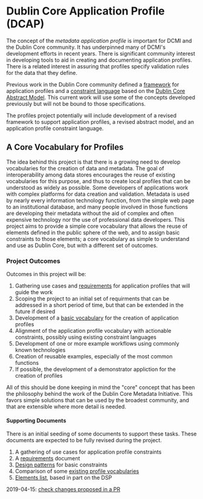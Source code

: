 # Dublin Core Application Profile (DCAP)

The concept of the <em>metadata application profile</em> is important for DCMI and the Dublin Core community. It has underpinned many of DCMI's development efforts in recent years. There is significant community interest in developing tools to aid in creating and documenting application profiles. There is a related interest in assuring that profiles specify validation rules for the data that they define.  

Previous work in the Dublin Core community defined a [framework](/specifications/dublin-core/singapore-framework/) for application profiles and a [constraint language](http://www.dublincore.org/specifications/dublin-core/dc-dsp/) based on the [Dublin Core Abstract Model](http://www.dublincore.org/specifications/dublin-core/abstract-model/). This current work will use some of the concepts developed previously but will not be bound to those specifications.

The profiles project potentially will include development of a revised framework to support application profiles, a revised abstract model, and an application profile constraint language.

## A Core Vocabulary for Profiles

The idea behind this project is that there is a growing need to develop vocabularies for the creation of data and metadata. The goal of interoperability among data stores encourages the reuse of existing vocabularies for this purpose, and thus to create local profiles that can be understood as widely as possible. Some developers of applications work with complex platforms for data creation and validation. Metadata is used by nearly every information technology function, from the simple web page to an institutional database, and many people involved in those functions are developing their metadata without the aid of complex and often expensive technology nor the use of professional data developers. This project aims to provide a simple core vocabulary that allows the reuse of elements defined in the public sphere of the web, and to assign basic constraints to those elements; a core vocabulary as simple to understand and use as Dublin Core, but with a different set of outcomes. 

### Project Outcomes

Outcomes in this project will be:

1. Gathering use cases and [requirements](requirements.md) for application profiles that will guide the work
1. Scoping the project to an initial set of requirments that can be addressed in a short period of time, but that can be extended in the future if desired
1. Development of a [basic vocabulary](schemaList.csv) for the creation of application profiles 
1. Alignment of the application profile vocabulary with actionable constraints, possibly using existing constraint languages
1. Development of one or more example workflows using commonly known technologies
1. Creation of reusable examples, especially of the most common functions
1. If possible, the development of a demonstrator appliction for the creation of profiles

All of this should be done keeping in mind the "core" concept that has been the philosophy behind the work of the Dublin Core Metadata Initiative. This favors simple solutions that can be used by the broadest community, and that are extensible where more detail is needed.

#### Supporting Documents 

There is an initial seeding of some documents to support these tasks. These documents are expected to be fully revised during the project.

1. A gathering of use cases for application profile constraints
1. A [requirements](requirements.md) document
1. [Design patterns](patterns.md) for basic constraints
1. Comparison of some [existing profile vocabularies](BIBFRAMEcompare.csv)
1. [Elements list](schemaList.csv), based in part on the DSP


2019-04-15: [check changes proposed in a PR](https://github.com/dcmi/dcap/pull/2/files/8ef86558a72d6d9dacb9d7d4d8268f98b372a77a)
